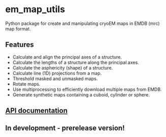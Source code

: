 # em_map_utils
Python package for create and manipulating cryoEM maps in EMDB (mrc) map format.

## Features
* Calculate and align the principal axes of a structure.
* Calculate the lengths of a structure along the principal axes.
* Calculate the asphericity (shape) of a structure.
* Calculate line (1D) projections from a map.
* Threshold masked and unmasked maps.
* Rotate maps.
* Use multiprocessing to efficiently download multiple maps from EMDB.
* Generate synthetic maps containing a cuboid, cylinder or sphere.

## [API documentation](./docs/build/index.html)
## In development - prerelease version!
